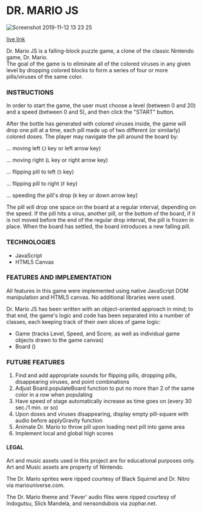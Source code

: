 # DR. MARIO JS

![Screenshot 2019-11-12 13 23 25](https://user-images.githubusercontent.com/52052943/68712487-af03b600-0550-11ea-8b34-9feb57a93bc0.png)

[live link](https://kedholmmoch.github.io/Dr-Mario-JS/)

Dr. Mario JS is a falling-block puzzle game, a clone of the classic Nintendo game, Dr. Mario.     
The goal of the game is to eliminate all of the colored viruses in any given level
by dropping colored blocks to form a series of four or more pills/viruses of the same color.


### INSTRUCTIONS

In order to start the game, the user must choose a level (between 0 and 20) and a speed
(between 0 and 5), and then click the "START" button.

After the bottle has generated with colored viruses inside, the game will drop one pill
at a time, each pill made up of two different (or similarly) colored doses. The player
may navigate the pill around the board by:

... moving left (`J` key or left arrow key)

... moving right (`L` key or right arrow key)

... flipping pill to left (`S` key)

... flipping pill to right (`F` key)

... speeding the pill's drop (`K` key or down arrow key)


The pill will drop one space on the board at a regular interval, depending on the
speed. 
If the pill hits a virus, another pill, or the bottom of the board, if it
is not moved before the end of the regular drop interval, the pill is frozen in
place. 
When the board has settled, the board introduces a new falling pill.


### TECHNOLOGIES

- JavaScript
- HTML5 Canvas


### FEATURES AND IMPLEMENTATION

All features in this game were implemented using native JavaScript DOM manipulation 
and HTML5 canvas. No additional libraries were used.

Dr. Mario JS has been written with an object-oriented approach in mind; to that end, the game's logic and
code has been separated into a number of classes, each keeping track of their own slices of game logic:

- Game (tracks Level, Speed, and Score, as well as individual game objects drawn to the game canvas)
- Board ()


### FUTURE FEATURES

1. Find and add appropriate sounds for flipping pills, dropping pills, disappearing viruses, and point combinations
2. Adjust Board.populateBoard function to put no more than 2 of the same color in a row when populating
3. Have speed of stage automatically increase as time goes on (every 30 sec./1 min. or so)
4. Upon doses and viruses disappearing, display empty pill-square with audio before applyGravity function
5. Animate Dr. Mario to throw pill upon loading next pill into game area
6. Implement local and global high scores


#### LEGAL

Art and music assets used in this project are for educational purposes only. Art and Music assets are property of Nintendo.

The Dr. Mario sprites were ripped courtesy of Black Squirrel and Dr. Nitro via mariouniverse.com.

The Dr. Mario theme and 'Fever' audio files were ripped courtesy of Indogutsu, Slick Mandela, and nensondubois via zophar.net.
